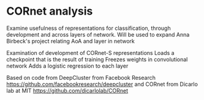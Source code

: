 # CORnet analysis

Examine usefulness of representations for classification, through development and across layers of network.
Will be used to expand Anna Birbeck's project relating AoA and layer in network

Examination of development of CORnet-S representations
Loads a checkpoint that is the result of training
Freezes weights in convolutional network
Adds a logistic regression to each layer

Based on code from  DeepCluster from Facebook Research https://github.com/facebookresearch/deepcluster
and CORnet from Dicarlo lab at MIT https://github.com/dicarlolab/CORnet


